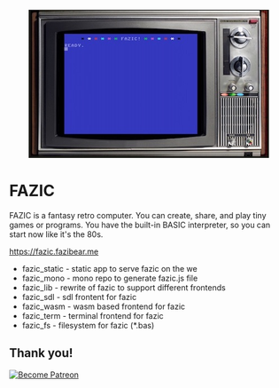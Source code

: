 <p align="center">
<img src="https://github.com/fazibear/fazic/blob/master/fazic_static/static/images/fazic.jpg?raw=true"/>
<h1> FAZIC </h1>
</p>

FAZIC is a fantasy retro computer. You can create, share, and play tiny games or programs. You have the built-in BASIC interpreter, so you can start now like it's the 80s.


https://fazic.fazibear.me

- fazic_static - static app to serve fazic on the we
- fazic_mono - mono repo to generate fazic.js file
- fazic_lib - rewrite of fazic to support different frontends
- fazic_sdl - sdl frontent for fazic
- fazic_wasm - wasm based frontend for fazic
- fazic_term - terminal frontend for fazic
- fazic_fs - filesystem for fazic (*.bas)

## Thank you!

[![Become Patreon](https://c5.patreon.com/external/logo/become_a_patron_button.png)](https://www.patreon.com/bePatron?u=6912974)
